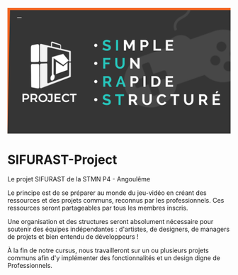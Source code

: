 ![alt text](https://github.com/Syn0/SIFURAST-Project/blob/master/README/Splash.png)

# SIFURAST-Project 
Le projet SIFURAST de la STMN P4 - Angoulême

Le principe est de se préparer au monde du jeu-vidéo en créant des ressources et des projets communs, reconnus par les professionnels.
Ces ressources seront partageables par tous les membres inscris.

Une organisation et des structures seront absolument nécessaire pour soutenir des équipes indépendantes : d'artistes, de designers, de managers de projets et bien entendu de développeurs !

À la fin de notre cursus, nous travailleront sur un ou plusieurs projets communs afin d'y implémenter des fonctionnalités et un design digne de Professionnels.
